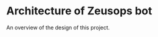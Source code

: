 # Architecture of Zeusops bot

An overview of the design of this project.

<!-- This file is proper Markdown, thanks to myst_parser extension -->
